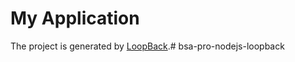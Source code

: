 # My Application

The project is generated by [LoopBack](http://loopback.io).# bsa-pro-nodejs-loopback
